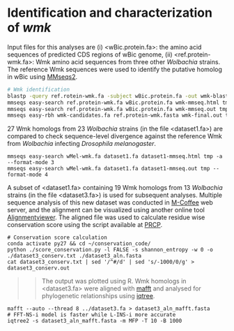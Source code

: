 # Identification and characterization of *wmk*

Input files for this analyses are (i) <wBic.protein.fa>: the amino acid sequences of predicted CDS regions of wBic genome, (ii) <ref.protein-wmk.fa>: Wmk amino acid sequences from three other *Wolbachia* strains. The reference Wmk sequences were used to identify the putative homolog in wBic using [MMseqs2](https://github.com/soedinglab/MMseqs2).
```bash
# Wmk identification
blastp -query ref.rotein-wmk.fa -subject wBic.protein.fa -out wmk-blastp.out -outfmt 7
mmseqs easy-search ref.protein-wmk.fa wBic.protein.fa wmk-mmseq.html tmp -a --format-mode 3
mmseqs easy-search ref.protein-wmk.fa wBic.protein.fa wmk-mmseq.out tmp -a --format-mode 4
mmseqs easy-rbh wmk-candidates.fa ref.protein-wmk.fasta wmk-final.out tmp --format-mode 4
```
27 Wmk homologs from 23 *Wolbachia* strains (in the file <dataset1.fa>) are compared to check sequence-level divergence against the reference Wmk from *Wolbachia* infecting *Drosophila melanogaster*.
```
mmseqs easy-search wMel-wmk.fa dataset1.fa dataset1-mmseq.html tmp -a --format-mode 3
mmseqs easy-search wMel-wmk.fa dataset1.fa dataset1-mmseq.out tmp --format-mode 4
```
A subset of <dataset1.fa> containing 19 Wmk homologs from 13 *Wolbachia* strains (in the file <dataset3.fa>) is used for subsequent analyses. Multiple sequence analysis of this new dataset was conducted in [M-Coffee](https://tcoffee.crg.eu/) web server, and the alignment can be visualized using another online tool [Alignmentviewer](https://fast.alignmentviewer.org/). The aligned file was used to calculate residue wise conservation score using the script available at [PRCP](https://compbio.cs.princeton.edu/conservation/index.html).
```
# Conservation score calculation
conda activate py27 && cd ~/conservation_code/
python ./score_conservation.py -l FALSE -s shannon_entropy -w 0 -o ./dataset3_conserv.txt ./dataset3_aln.fasta
cat dataset3_conserv.txt | sed '/^#/d' | sed 's/-1000/0/g' > dataset3_conserv.out
```
>> The output was plotted using R.
Wmk homologs in <dataset3.fa> were aligned with [mafft](https://mafft.cbrc.jp/alignment/server/index.html) and analysed for phylogenetic relationships using [iqtree](https://github.com/iqtree/iqtree2).
```
mafft --auto --thread 8 ../dataset3.fa > dataset3_aln_mafft.fasta     # FFT-NS-i model is faster while L-INS-i more accurate
iqtree2 -s dataset3_aln_mafft.fasta -m MFP -T 10 -B 1000
```
